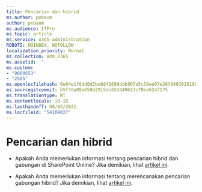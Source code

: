 ```yaml
---
title: Pencarian dan hibrid
ms.author: pebaum
author: pebaum
ms.audience: ITPro
ms.topic: article
ms.service: o365-administration
ROBOTS: NOINDEX, NOFOLLOW
localization_priority: Normal
ms.collection: Adm_O365
ms.assetid: ''
ms.custom:
- "9000653"
- "2505"
ms.openlocfilehash: 6e04e1f6dd0d3be08f2698ddb907a5c58ee07e38f8403926188006f799537026
ms.sourcegitcommit: b5f7da89a650d2915dc652449623c78be6247175
ms.translationtype: MT
ms.contentlocale: id-ID
ms.lasthandoff: 08/05/2021
ms.locfileid: "54109027"
---
```

# <a name="search-and-hybrid"></a>Pencarian dan hibrid

- Apakah Anda memerlukan informasi tentang pencarian hibrid dan gabungan di SharePoint Online? Jika demikian, lihat [artikel ini](https://docs.microsoft.com/sharepoint/hybrid/hybrid-search-in-sharepoint).

- Apakah Anda memerlukan informasi tentang merencanakan pencarian gabungan hibrid?  Jika demikian, lihat [artikel ini](https://docs.microsoft.com/sharepoint/hybrid/plan-hybrid-federated-search).



